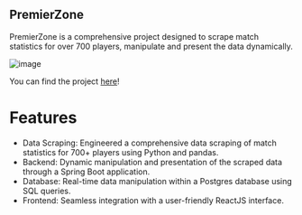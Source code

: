 ## PremierZone

PremierZone is a comprehensive project designed to scrape match statistics for over 700 players, manipulate and present the data dynamically.

![image](https://github.com/user-attachments/assets/648671b3-9e1e-466e-9cf0-46fa30f96ff3)

You can find the project [here](https://premier-zone.vercel.app/)!

# Features
- Data Scraping: Engineered a comprehensive data scraping of match statistics for 700+ players using Python and pandas.
- Backend: Dynamic manipulation and presentation of the scraped data through a Spring Boot application.
- Database: Real-time data manipulation within a Postgres database using SQL queries.
- Frontend: Seamless integration with a user-friendly ReactJS interface.
